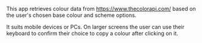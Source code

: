 This app retrieves colour data from https://www.thecolorapi.com/ based on the user's chosen base colour and scheme options.

It suits mobile devices or PCs. On larger screens the user can use their keyboard to confirm their choice to copy a colour after clicking on it.

